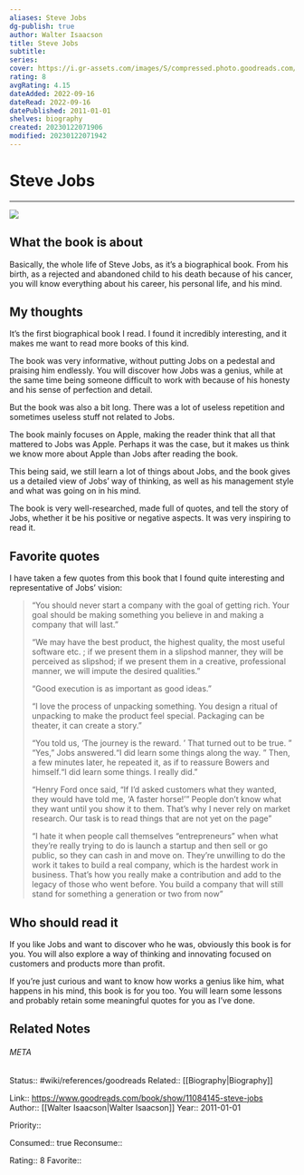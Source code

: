 ```yaml
---
aliases: Steve Jobs
dg-publish: true
author: Walter Isaacson
title: Steve Jobs
subtitle: 
series: 
cover: https://i.gr-assets.com/images/S/compressed.photo.goodreads.com/books/1511288482l/11084145._SY475_.jpg
rating: 8
avgRating: 4.15
dateAdded: 2022-09-16
dateRead: 2022-09-16
datePublished: 2011-01-01
shelves: biography
created: 20230122071906
modified: 20230122071942
---
```

# Steve Jobs
---
![](https://i.gr-assets.com/images/S/compressed.photo.goodreads.com/books/1511288482l/11084145._SY475_.jpg)


## What the book is about

Basically, the whole life of Steve Jobs, as it’s a biographical book. From his birth, as a rejected and abandoned child to his death because of his cancer, you will know everything about his career, his personal life, and his mind.

## My thoughts

It’s the first biographical book I read. I found it incredibly interesting, and it makes me want to read more books of this kind.

The book was very informative, without putting Jobs on a pedestal and praising him endlessly. You will discover how Jobs was a genius, while at the same time being someone difficult to work with because of his honesty and his sense of perfection and detail.

But the book was also a bit long. There was a lot of useless repetition and sometimes useless stuff not related to Jobs.

The book mainly focuses on Apple, making the reader think that all that mattered to Jobs was Apple. Perhaps it was the case, but it makes us think we know more about Apple than Jobs after reading the book.

This being said, we still learn a lot of things about Jobs, and the book gives us a detailed view of Jobs’ way of thinking, as well as his management style and what was going on in his mind.

The book is very well-researched, made full of quotes, and tell the story of Jobs, whether it be his positive or negative aspects. It was very inspiring to read it.

## Favorite quotes

I have taken a few quotes from this book that I found quite interesting and representative of Jobs’ vision:

> “You should never start a company with the goal of getting rich. Your goal should be making something you believe in and making a company that will last.”
> 
> “We may have the best product, the highest quality, the most useful software etc. ; if we present them in a slipshod manner, they will be perceived as slipshod; if we present them in a creative, professional manner, we will impute the desired qualities.”
> 
> “Good execution is as important as good ideas.”
> 
> “I love the process of unpacking something. You design a ritual of unpacking to make the product feel special. Packaging can be theater, it can create a story.”
> 
> “You told us, ‘The journey is the reward. ’ That turned out to be true. ” “Yes,” Jobs answered.“I did learn some things along the way. ” Then, a few minutes later, he repeated it, as if to reassure Bowers and himself.“I did learn some things. I really did.”
> 
> “Henry Ford once said, “If I’d asked customers what they wanted, they would have told me, ‘A faster horse!’” People don’t know what they want until you show it to them. That’s why I never rely on market research. Our task is to read things that are not yet on the page”
> 
> “I hate it when people call themselves “entrepreneurs” when what they’re really trying to do is launch a startup and then sell or go public, so they can cash in and move on. They’re unwilling to do the work it takes to build a real company, which is the hardest work in business. That’s how you really make a contribution and add to the legacy of those who went before. You build a company that will still stand for something a generation or two from now”


## Who should read it

If you like Jobs and want to discover who he was, obviously this book is for you. You will also explore a way of thinking and innovating focused on customers and products more than profit.

If you’re just curious and want to know how works a genius like him, what happens in his mind, this book is for you too. You will learn some lessons and probably retain some meaningful quotes for you as I’ve done.


## Related Notes




###### META
Status:: #wiki/references/goodreads
Related:: [[Biography\|Biography]]

Link:: https://www.goodreads.com/book/show/11084145-steve-jobs
Author:: [[Walter Isaacson\|Walter Isaacson]]
Year:: 2011-01-01

Priority:: 

Consumed:: true
Reconsume:: 

Rating:: 8
Favorite:: 
